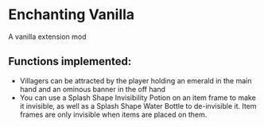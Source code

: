 # Enchanting Vanilla

A vanilla extension mod

## **Functions implemented:**
* Villagers can be attracted by the player holding an emerald in the main hand and an ominous banner in the off hand
* You can use a Splash Shape Invisibility Potion on an item frame to make it invisible, as well as a Splash Shape Water Bottle to de-invisible it. Item frames are only invisible when items are placed on them.
